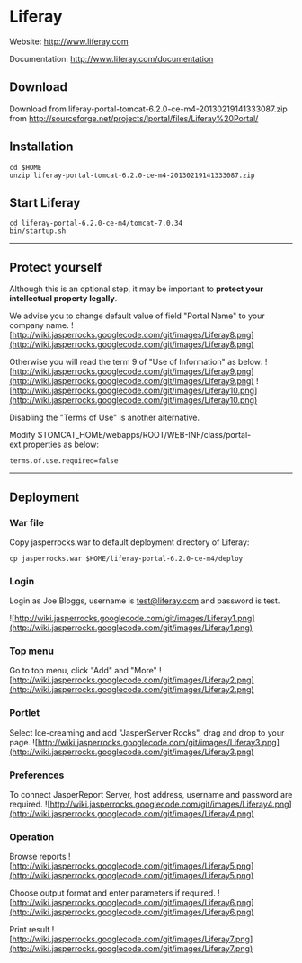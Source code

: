 # Liferay #

Website: http://www.liferay.com

Documentation: http://www.liferay.com/documentation

## Download ##
Download from liferay-portal-tomcat-6.2.0-ce-m4-20130219141333087.zip from http://sourceforge.net/projects/lportal/files/Liferay%20Portal/

## Installation ##
```
cd $HOME
unzip liferay-portal-tomcat-6.2.0-ce-m4-20130219141333087.zip
```

## Start Liferay ##
```
cd liferay-portal-6.2.0-ce-m4/tomcat-7.0.34
bin/startup.sh
```

---

## Protect yourself ##
Although this is an optional step, it may be important to <b>protect your intellectual property legally</b>.

We advise you to change default value of field "Portal Name" to your company name.
![http://wiki.jasperrocks.googlecode.com/git/images/Liferay8.png](http://wiki.jasperrocks.googlecode.com/git/images/Liferay8.png)


Otherwise you will read the term 9 of "Use of Information" as below:
![http://wiki.jasperrocks.googlecode.com/git/images/Liferay9.png](http://wiki.jasperrocks.googlecode.com/git/images/Liferay9.png)
![http://wiki.jasperrocks.googlecode.com/git/images/Liferay10.png](http://wiki.jasperrocks.googlecode.com/git/images/Liferay10.png)


Disabling the "Terms of Use" is another alternative.

Modify $TOMCAT\_HOME/webapps/ROOT/WEB-INF/class/portal-ext.properties as below:
```
terms.of.use.required=false
```

---

## Deployment ##
### War file ###
Copy jasperrocks.war to default deployment directory of Liferay:
```
cp jasperrocks.war $HOME/liferay-portal-6.2.0-ce-m4/deploy
```
### Login ###
Login as Joe Bloggs, username is test@liferay.com and password is test.

![http://wiki.jasperrocks.googlecode.com/git/images/Liferay1.png](http://wiki.jasperrocks.googlecode.com/git/images/Liferay1.png)

### Top menu ###
Go to top menu, click "Add" and "More"
![http://wiki.jasperrocks.googlecode.com/git/images/Liferay2.png](http://wiki.jasperrocks.googlecode.com/git/images/Liferay2.png)

### Portlet ###
Select Ice-creaming and add "JasperServer Rocks", drag and drop to your page.
![http://wiki.jasperrocks.googlecode.com/git/images/Liferay3.png](http://wiki.jasperrocks.googlecode.com/git/images/Liferay3.png)

### Preferences ###
To connect JasperReport Server, host address, username and password are required.
![http://wiki.jasperrocks.googlecode.com/git/images/Liferay4.png](http://wiki.jasperrocks.googlecode.com/git/images/Liferay4.png)


### Operation ###
Browse reports
![http://wiki.jasperrocks.googlecode.com/git/images/Liferay5.png](http://wiki.jasperrocks.googlecode.com/git/images/Liferay5.png)

Choose output format and enter parameters if required.
![http://wiki.jasperrocks.googlecode.com/git/images/Liferay6.png](http://wiki.jasperrocks.googlecode.com/git/images/Liferay6.png)

Print result
![http://wiki.jasperrocks.googlecode.com/git/images/Liferay7.png](http://wiki.jasperrocks.googlecode.com/git/images/Liferay7.png)